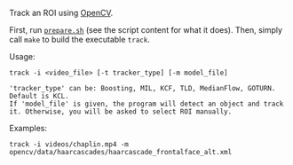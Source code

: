Track an ROI using [OpenCV](http://opencv.org/).

First, run [`prepare.sh`](./prepare.sh) (see the script content for what it does). Then, simply call `make` to build the executable `track`.

Usage:

	track -i <video_file> [-t tracker_type] [-m model_file]
	
	'tracker_type' can be: Boosting, MIL, KCF, TLD, MedianFlow, GOTURN. Default is KCL.
	If 'model_file' is given, the program will detect an object and track it. Otherwise, you will be asked to select ROI manually.
	
Examples:

	track -i videos/chaplin.mp4 -m opencv/data/haarcascades/haarcascade_frontalface_alt.xml
